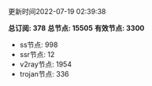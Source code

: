更新时间2022-07-19 02:39:38

**总订阅: 378**
**总节点: 15505**
**有效节点: 3300**
- ss节点: 998
- ssr节点: 12
- v2ray节点: 1954
- trojan节点: 336

